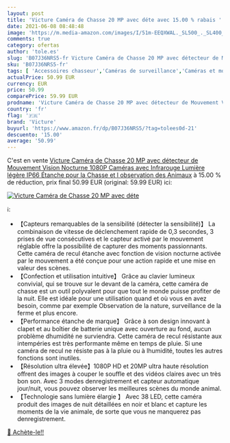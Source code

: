 ```yaml
---
layout: post
title: 'Victure Caméra de Chasse 20 MP avec déte avec 15.00 % rabais '
date: 2021-06-08 08:48:48
image: 'https://m.media-amazon.com/images/I/51m-EEQXWAL._SL500_._SL400_.jpg'
comments: true
category: ofertas
author: 'tole.es'
slug: 'B07J36NRS5-fr Victure Caméra de Chasse 20 MP avec détecteur de Mouvement...'
sku: 'B07J36NRS5-fr'
tags: [ 'Accessoires chasseur','Caméras de surveillance','Caméras et moniteurs de chasse','Caméras statiques','Chasse','High-Tech','Photo et caméscopes','Produits de chasse et de pêche','Sports et Loisirs','victure', ]
actualPrice: 50.99 EUR
currency: EUR
price: 50.99
comparePrice: 59.99 EUR
prodname: 'Victure Caméra de Chasse 20 MP avec détecteur de Mouvement Vision Nocturne 1080P Caméras avec Infrarouge Lumière légère IP66 Étanche pour la Chasse et l observation des Animaux'
country: 'fr'
flag: '🇫🇷'
brand: 'Victure'
buyurl: 'https://www.amazon.fr/dp/B07J36NRS5/?tag=tolees0d-21'
descuento: '15.00'
average: '50.99'
---
```


C'est en vente [Victure Caméra de Chasse 20 MP avec détecteur de Mouvement Vision Nocturne 1080P Caméras avec Infrarouge Lumière légère IP66 Étanche pour la Chasse et l observation des Animaux](https://www.amazon.fr/dp/B07J36NRS5/?tag=tolees0d-21)  à  15.00 % de réduction, prix final  50.99 EUR (original: 59.99 EUR) ici:

[![Victure Caméra de Chasse 20 MP avec déte](https://m.media-amazon.com/images/I/51m-EEQXWAL._SL500_._SL400_.jpg)](https://www.amazon.fr/dp/B07J36NRS5/?tag=tolees0d-21)

ℹ️:

- 【Capteurs remarquables de la sensibilité (détecter la sensibilité)】 La combinaison de vitesse de déclenchement rapide de 0,3 secondes, 3 prises de vue consécutives et le capteur activé par le mouvement réglable offre la possibilité de capturer des moments passionnants. Cette caméra de recul étanche avec fonction de vision nocturne activée par le mouvement a été conçue pour une action rapide et une mise en valeur des scènes.
- 【Confection et utilisation intuitive】 Grâce au clavier lumineux convivial, qui se trouve sur le devant de la caméra, cette caméra de chasse est un outil polyvalent pour que tout le monde puisse profiter de la nuit. Elle est idéale pour une utilisation quand et où vous en avez besoin, comme par exemple Observation de la nature, surveillance de la ferme et plus encore.
- 【Performance étanche de marque】 Grâce à son design innovant à clapet et au boîtier de batterie unique avec ouverture au fond, aucun problème dhumidité ne surviendra. Cette caméra de recul résistante aux intempéries est très performante même en temps de pluie. Si une caméra de recul ne résiste pas à la pluie ou à lhumidité, toutes les autres fonctions sont inutiles.
- 【Résolution ultra élevée】1080P HD et 20MP ultra haute résolution offrent des images à couper le souffle et des vidéos claires avec un très bon son. Avec 3 modes denregistrement et capteur automatique jour/nuit, vous pouvez observer les meilleures scènes du monde animal.
- 【Technologie sans lumière élargie 】 Avec 38 LED, cette caméra produit des images de nuit détaillées en noir et blanc et capture les moments de la vie animale, de sorte que vous ne manquerez pas denregistrement.

[🛒 Achète-le!!](https://www.amazon.fr/dp/B07J36NRS5/?tag=tolees0d-21)
